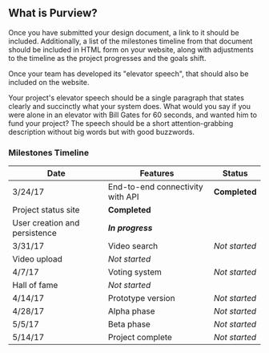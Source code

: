 ## What is Purview?

Once you have submitted your design document, a link to it should be included. Additionally, a list of the milestones timeline from that document should be included in HTML form on your website, along with adjustments to the timeline as the project progresses and the goals shift.

Once your team has developed its "elevator speech", that should also be included on the website.

Your project's elevator speech should be a single paragraph that states clearly and succinctly what your system does. What would you say if you were alone in an elevator with Bill Gates for 60 seconds, and wanted him to fund your project? The speech should be a short attention-grabbing description without big words but with good buzzwords.

### Milestones Timeline

 Date | Features | Status 
 --- | --- | ---
 3/24/17 | End-to-end connectivity with API | **Completed**
 | Project status site | **Completed**
 | User creation and persistence | __*In progress*__
 3/31/17 | Video search | *Not started*
 | Video upload | *Not started*
 4/7/17 | Voting system | *Not started*
 | Hall of fame | *Not started*
 4/14/17 | Prototype version | *Not started*
 4/28/17 | Alpha phase | *Not started*
 5/5/17 | Beta phase | *Not started*
 5/14/17 | Project complete | *Not started*

